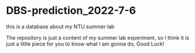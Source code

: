 # DBS-prediction_2022-7-6
this is  a database about my NTU summer lab





The repository is just a content of my summer lab experiment, so I think it is just a little piece for you to know what I am gonna do,
Good Luck!

